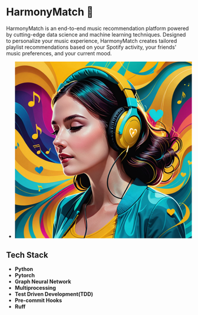 # HarmonyMatch 🎵

HarmonyMatch is an end-to-end music recommendation platform powered by cutting-edge data science and machine learning techniques. Designed to personalize your music experience, HarmonyMatch creates tailored playlist recommendations based on your Spotify activity, your friends' music preferences, and your current mood.
- ![HarmonyMatch](https://github.com/alperylmz1/HarmonyMatch/blob/master/public/harmonymatch_readme.png)

## Tech Stack

- **Python**
- **Pytorch**
- **Graph Neural Network**
- **Multiprocessing**
- **Test Driven Development(TDD)**
- **Pre-commit Hooks**
- **Ruff**
